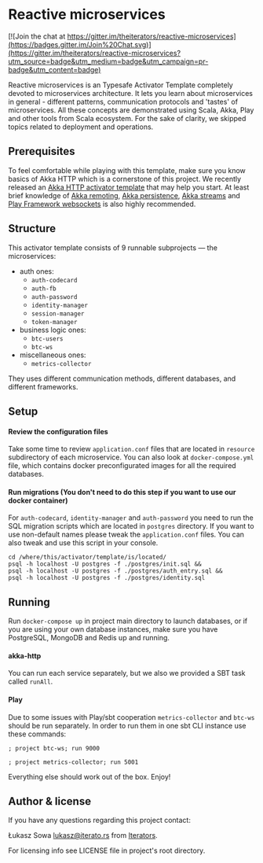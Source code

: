 # Reactive microservices

[![Join the chat at https://gitter.im/theiterators/reactive-microservices](https://badges.gitter.im/Join%20Chat.svg)](https://gitter.im/theiterators/reactive-microservices?utm_source=badge&utm_medium=badge&utm_campaign=pr-badge&utm_content=badge)

Reactive microservices is an Typesafe Activator Template completely devoted to microservices architecture. It lets you learn about microservices in general - different patterns, communication protocols and 'tastes' of microservices. All these concepts are demonstrated using Scala, Akka, Play and other tools from Scala ecosystem. For the sake of clarity, we skipped topics related to deployment and operations.

## Prerequisites

To feel comfortable while playing with this template, make sure you know basics of Akka HTTP which is a cornerstone of this project. We recently released an [Akka HTTP activator template](https://typesafe.com/activator/template/akka-http-microservice) that may help you start. At least brief knowledge of [Akka remoting](https://typesafe.com/activator/template/akka-sample-remote-scala), [Akka persistence](https://typesafe.com/activator/template/akka-sample-persistence-scala), [Akka streams](https://typesafe.com/activator/template/akka-stream-scala) and [Play Framework websockets](https://typesafe.com/activator/template/anonymous-chat) is also highly recommended.

## Structure

This activator template consists of 9 runnable subprojects — the microservices:
 * auth ones:
   * `auth-codecard`
   * `auth-fb`
   * `auth-password`
   * `identity-manager`
   * `session-manager`
   * `token-manager`
 * business logic ones:
   * `btc-users`
   * `btc-ws`
 * miscellaneous ones:
   * `metrics-collector`
   
They uses different communication methods, different databases, and different frameworks.

## Setup

#### Review the configuration files

Take some time to review `application.conf` files that are located in ```resource``` subdirectory of each microservice. You can also look at `docker-compose.yml` file, which contains docker preconfigurated images for all the required databases.

#### Run migrations (You don't need to do this step if you want to use our docker container)

For `auth-codecard`, `identity-manager` and `auth-password` you need to run the SQL migration scripts which are located in `postgres` directory. If you want to use non-default names please tweak the `application.conf` files.
You can also tweak and use this script in your console.

```
cd /where/this/activator/template/is/located/
psql -h localhost -U postgres -f ./postgres/init.sql &&
psql -h localhost -U postgres -f ./postgres/auth_entry.sql &&
psql -h localhost -U postgres -f ./postgres/identity.sql
```

## Running

Run `docker-compose up` in project main directory to launch databases, or if you are using your own database instances, make sure you have PostgreSQL, MongoDB and Redis up and running.

#### akka-http
You can run each service separately, but we also we provided a SBT task called `runAll`.

#### Play
Due to some issues with Play/sbt cooperation `metrics-collector` and `btc-ws` should be run separately.
In order to run them in one sbt CLI instance use these commands:
```
; project btc-ws; run 9000
```
```
; project metrics-collector; run 5001
```

Everything else should work out of the box. Enjoy!

## Author & license

If you have any questions regarding this project contact: 

Łukasz Sowa <lukasz@iterato.rs> from [Iterators](http://iterato.rs).

For licensing info see LICENSE file in project's root directory.

